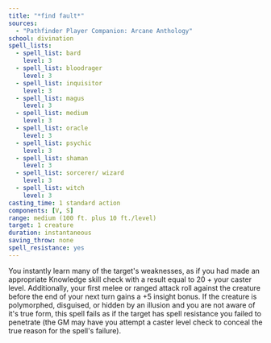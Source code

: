 ```yaml
---
title: "*find fault*"
sources:
  - "Pathfinder Player Companion: Arcane Anthology"
school: divination
spell_lists:
  - spell_list: bard
    level: 3
  - spell_list: bloodrager
    level: 3
  - spell_list: inquisitor
    level: 3
  - spell_list: magus
    level: 3
  - spell_list: medium
    level: 3
  - spell_list: oracle
    level: 3
  - spell_list: psychic
    level: 3
  - spell_list: shaman
    level: 3
  - spell_list: sorcerer/ wizard
    level: 3
  - spell_list: witch
    level: 3
casting_time: 1 standard action
components: [V, S]
range: medium (100 ft. plus 10 ft./level)
target: 1 creature
duration: instantaneous
saving_throw: none
spell_resistance: yes
---
```


You instantly learn many of the target's weaknesses, as if you had made an appropriate Knowledge skill check with a result equal to 20 + your caster level. Additionally, your first melee or ranged attack roll against the creature before the end of your next turn gains a +5 insight bonus. If the creature is polymorphed, disguised, or hidden by an illusion and you are not aware of it's true form, this spell fails as if the target has spell resistance you failed to penetrate (the GM may have you attempt a caster level check to conceal the true reason for the spell's failure).
